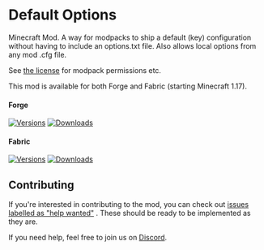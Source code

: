 # Default Options

Minecraft Mod. A way for modpacks to ship a default (key) configuration without having to include an options.txt file. Also allows local options from any mod .cfg file.

See [the license](LICENSE) for modpack permissions etc.

This mod is available for both Forge and Fabric (starting Minecraft 1.17).

#### Forge

[![Versions](http://cf.way2muchnoise.eu/versions/232131_latest.svg)](https://www.curseforge.com/minecraft/mc-mods/default-options)
[![Downloads](http://cf.way2muchnoise.eu/full_232131_downloads.svg)](https://www.curseforge.com/minecraft/mc-mods/default-options)

#### Fabric

[![Versions](http://cf.way2muchnoise.eu/versions/547694_latest.svg)](https://www.curseforge.com/minecraft/mc-mods/default-options-fabric)
[![Downloads](http://cf.way2muchnoise.eu/full_547694_downloads.svg)](https://www.curseforge.com/minecraft/mc-mods/default-options-fabric)

## Contributing

If you're interested in contributing to the mod, you can check
out [issues labelled as "help wanted"](https://github.com/ModdingForBlockheads/DefaultOptions/issues?q=is%3Aopen+is%3Aissue+label%3A%22help+wanted%22)
. These should be ready to be implemented as they are.

If you need help, feel free to join us on [Discord](https://discord.gg/scGAfXC).